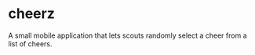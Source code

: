 cheerz
======

A small mobile application that lets scouts randomly select a cheer from a list of cheers.
